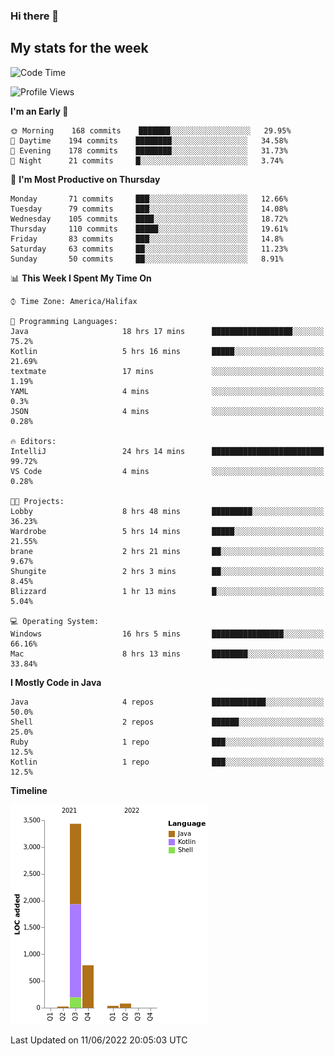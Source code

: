 ### Hi there 👋

## My stats for the week
<!--START_SECTION:waka-->
![Code Time](http://img.shields.io/badge/Code%20Time-266%20hrs%201%20min-blue)

![Profile Views](http://img.shields.io/badge/Profile%20Views-0-blue)

**I'm an Early 🐤** 

```text
🌞 Morning    168 commits    ███████░░░░░░░░░░░░░░░░░░   29.95% 
🌆 Daytime    194 commits    ████████░░░░░░░░░░░░░░░░░   34.58% 
🌃 Evening    178 commits    ████████░░░░░░░░░░░░░░░░░   31.73% 
🌙 Night      21 commits     █░░░░░░░░░░░░░░░░░░░░░░░░   3.74%

```
📅 **I'm Most Productive on Thursday** 

```text
Monday       71 commits     ███░░░░░░░░░░░░░░░░░░░░░░   12.66% 
Tuesday      79 commits     ███░░░░░░░░░░░░░░░░░░░░░░   14.08% 
Wednesday    105 commits    ████░░░░░░░░░░░░░░░░░░░░░   18.72% 
Thursday     110 commits    █████░░░░░░░░░░░░░░░░░░░░   19.61% 
Friday       83 commits     ███░░░░░░░░░░░░░░░░░░░░░░   14.8% 
Saturday     63 commits     ██░░░░░░░░░░░░░░░░░░░░░░░   11.23% 
Sunday       50 commits     ██░░░░░░░░░░░░░░░░░░░░░░░   8.91%

```


📊 **This Week I Spent My Time On** 

```text
⌚︎ Time Zone: America/Halifax

💬 Programming Languages: 
Java                     18 hrs 17 mins      ██████████████████░░░░░░░   75.2% 
Kotlin                   5 hrs 16 mins       █████░░░░░░░░░░░░░░░░░░░░   21.69% 
textmate                 17 mins             ░░░░░░░░░░░░░░░░░░░░░░░░░   1.19% 
YAML                     4 mins              ░░░░░░░░░░░░░░░░░░░░░░░░░   0.3% 
JSON                     4 mins              ░░░░░░░░░░░░░░░░░░░░░░░░░   0.28%

🔥 Editors: 
IntelliJ                 24 hrs 14 mins      █████████████████████████   99.72% 
VS Code                  4 mins              ░░░░░░░░░░░░░░░░░░░░░░░░░   0.28%

🐱‍💻 Projects: 
Lobby                    8 hrs 48 mins       █████████░░░░░░░░░░░░░░░░   36.23% 
Wardrobe                 5 hrs 14 mins       █████░░░░░░░░░░░░░░░░░░░░   21.55% 
brane                    2 hrs 21 mins       ██░░░░░░░░░░░░░░░░░░░░░░░   9.67% 
Shungite                 2 hrs 3 mins        ██░░░░░░░░░░░░░░░░░░░░░░░   8.45% 
Blizzard                 1 hr 13 mins        █░░░░░░░░░░░░░░░░░░░░░░░░   5.04%

💻 Operating System: 
Windows                  16 hrs 5 mins       ████████████████░░░░░░░░░   66.16% 
Mac                      8 hrs 13 mins       ████████░░░░░░░░░░░░░░░░░   33.84%

```

**I Mostly Code in Java** 

```text
Java                     4 repos             ████████████░░░░░░░░░░░░░   50.0% 
Shell                    2 repos             ██████░░░░░░░░░░░░░░░░░░░   25.0% 
Ruby                     1 repo              ███░░░░░░░░░░░░░░░░░░░░░░   12.5% 
Kotlin                   1 repo              ███░░░░░░░░░░░░░░░░░░░░░░   12.5%

```


**Timeline**

![Chart not found](https://raw.githubusercontent.com/lyndseyy/lyndseyy/main/charts/bar_graph.png) 


 Last Updated on 11/06/2022 20:05:03 UTC
<!--END_SECTION:waka-->